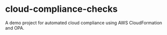 # cloud-compliance-checks
A demo project for automated cloud compliance using AWS CloudFormation and OPA.
